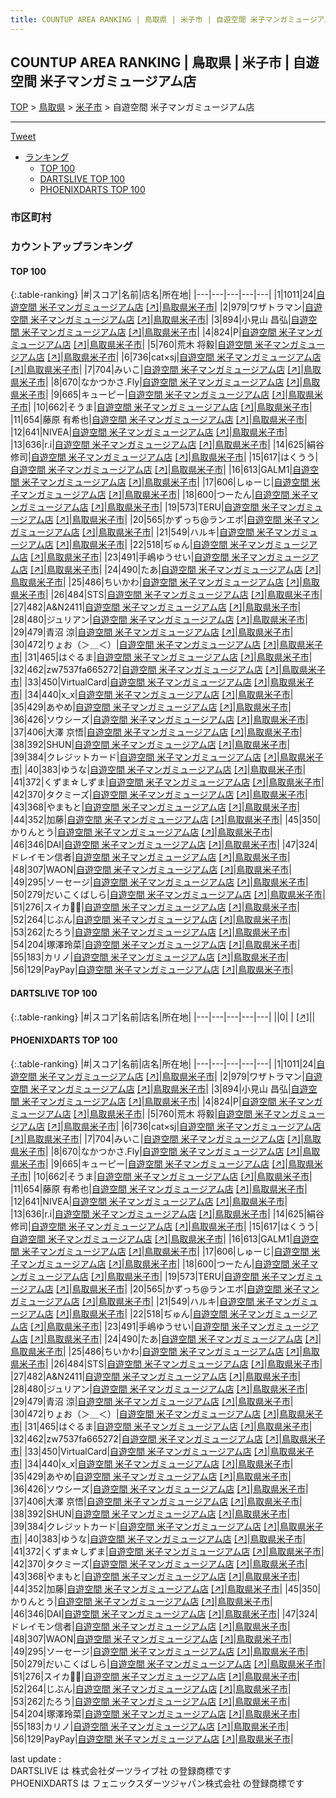 ```yaml
---
title: COUNTUP AREA RANKING | 鳥取県 | 米子市 | 自遊空間 米子マンガミュージアム店
---
```

## COUNTUP AREA RANKING | 鳥取県 | 米子市 | 自遊空間 米子マンガミュージアム店

[TOP](/darts/rank/) > [鳥取県](/darts/rank/鳥取県/) > [米子市](/darts/rank/鳥取県/米子市/) > 自遊空間 米子マンガミュージアム店

___

<a href="https://twitter.com/share?ref_src=twsrc%5Etfw" data-text="COUNTUP AREA RANKING | 鳥取県米子市自遊空間 米子マンガミュージアム店" class="twitter-share-button" data-hashtags="DARTSLIVE,PHOENIXDARTS,darts,ダーツ" data-show-count="false">Tweet</a>

* [ランキング](#カウントアップランキング)
    * [TOP 100](#top-100)
    * [DARTSLIVE TOP 100](#dartslive-top-100)
    * [PHOENIXDARTS TOP 100](#phoenixdarts-top-100)

### 市区町村

<ul>

</ul>

### カウントアップランキング

#### TOP 100



{:.table-ranking}
|#|スコア|名前|店名|所在地|
|---|---|---|---|---|
|1|1011|<span class="rank-name-pd">24</span>|<a href="/darts/rank/shops/88224.html">自遊空間 米子マンガミュージアム店</a> <a href="https://vs.phoenixdarts.com/jp/shop/shopDetailInfo/s_88224?s_seq=88224">[↗]</a>|<a href="/darts/rank/鳥取県/米子市">鳥取県米子市</a>|
|2|979|<span class="rank-name-pd">ワザトラマン</span>|<a href="/darts/rank/shops/88224.html">自遊空間 米子マンガミュージアム店</a> <a href="https://vs.phoenixdarts.com/jp/shop/shopDetailInfo/s_88224?s_seq=88224">[↗]</a>|<a href="/darts/rank/鳥取県/米子市">鳥取県米子市</a>|
|3|894|<span class="rank-name-pd">小見山 昌弘</span>|<a href="/darts/rank/shops/88224.html">自遊空間 米子マンガミュージアム店</a> <a href="https://vs.phoenixdarts.com/jp/shop/shopDetailInfo/s_88224?s_seq=88224">[↗]</a>|<a href="/darts/rank/鳥取県/米子市">鳥取県米子市</a>|
|4|824|<span class="rank-name-pd">P</span>|<a href="/darts/rank/shops/88224.html">自遊空間 米子マンガミュージアム店</a> <a href="https://vs.phoenixdarts.com/jp/shop/shopDetailInfo/s_88224?s_seq=88224">[↗]</a>|<a href="/darts/rank/鳥取県/米子市">鳥取県米子市</a>|
|5|760|<span class="rank-name-pd">荒木 将毅</span>|<a href="/darts/rank/shops/88224.html">自遊空間 米子マンガミュージアム店</a> <a href="https://vs.phoenixdarts.com/jp/shop/shopDetailInfo/s_88224?s_seq=88224">[↗]</a>|<a href="/darts/rank/鳥取県/米子市">鳥取県米子市</a>|
|6|736|<span class="rank-name-pd">cat×sj</span>|<a href="/darts/rank/shops/88224.html">自遊空間 米子マンガミュージアム店</a> <a href="https://vs.phoenixdarts.com/jp/shop/shopDetailInfo/s_88224?s_seq=88224">[↗]</a>|<a href="/darts/rank/鳥取県/米子市">鳥取県米子市</a>|
|7|704|<span class="rank-name-pd">みいこ</span>|<a href="/darts/rank/shops/88224.html">自遊空間 米子マンガミュージアム店</a> <a href="https://vs.phoenixdarts.com/jp/shop/shopDetailInfo/s_88224?s_seq=88224">[↗]</a>|<a href="/darts/rank/鳥取県/米子市">鳥取県米子市</a>|
|8|670|<span class="rank-name-pd">なかつかさ.Fly</span>|<a href="/darts/rank/shops/88224.html">自遊空間 米子マンガミュージアム店</a> <a href="https://vs.phoenixdarts.com/jp/shop/shopDetailInfo/s_88224?s_seq=88224">[↗]</a>|<a href="/darts/rank/鳥取県/米子市">鳥取県米子市</a>|
|9|665|<span class="rank-name-pd">キューピー</span>|<a href="/darts/rank/shops/88224.html">自遊空間 米子マンガミュージアム店</a> <a href="https://vs.phoenixdarts.com/jp/shop/shopDetailInfo/s_88224?s_seq=88224">[↗]</a>|<a href="/darts/rank/鳥取県/米子市">鳥取県米子市</a>|
|10|662|<span class="rank-name-pd">そうま</span>|<a href="/darts/rank/shops/88224.html">自遊空間 米子マンガミュージアム店</a> <a href="https://vs.phoenixdarts.com/jp/shop/shopDetailInfo/s_88224?s_seq=88224">[↗]</a>|<a href="/darts/rank/鳥取県/米子市">鳥取県米子市</a>|
|11|654|<span class="rank-name-pd">藤原 有希也</span>|<a href="/darts/rank/shops/88224.html">自遊空間 米子マンガミュージアム店</a> <a href="https://vs.phoenixdarts.com/jp/shop/shopDetailInfo/s_88224?s_seq=88224">[↗]</a>|<a href="/darts/rank/鳥取県/米子市">鳥取県米子市</a>|
|12|641|<span class="rank-name-pd">NIVEA</span>|<a href="/darts/rank/shops/88224.html">自遊空間 米子マンガミュージアム店</a> <a href="https://vs.phoenixdarts.com/jp/shop/shopDetailInfo/s_88224?s_seq=88224">[↗]</a>|<a href="/darts/rank/鳥取県/米子市">鳥取県米子市</a>|
|13|636|<span class="rank-name-pd">r.i</span>|<a href="/darts/rank/shops/88224.html">自遊空間 米子マンガミュージアム店</a> <a href="https://vs.phoenixdarts.com/jp/shop/shopDetailInfo/s_88224?s_seq=88224">[↗]</a>|<a href="/darts/rank/鳥取県/米子市">鳥取県米子市</a>|
|14|625|<span class="rank-name-pd">絹谷 修司</span>|<a href="/darts/rank/shops/88224.html">自遊空間 米子マンガミュージアム店</a> <a href="https://vs.phoenixdarts.com/jp/shop/shopDetailInfo/s_88224?s_seq=88224">[↗]</a>|<a href="/darts/rank/鳥取県/米子市">鳥取県米子市</a>|
|15|617|<span class="rank-name-pd">はくうう</span>|<a href="/darts/rank/shops/88224.html">自遊空間 米子マンガミュージアム店</a> <a href="https://vs.phoenixdarts.com/jp/shop/shopDetailInfo/s_88224?s_seq=88224">[↗]</a>|<a href="/darts/rank/鳥取県/米子市">鳥取県米子市</a>|
|16|613|<span class="rank-name-pd">GALM1</span>|<a href="/darts/rank/shops/88224.html">自遊空間 米子マンガミュージアム店</a> <a href="https://vs.phoenixdarts.com/jp/shop/shopDetailInfo/s_88224?s_seq=88224">[↗]</a>|<a href="/darts/rank/鳥取県/米子市">鳥取県米子市</a>|
|17|606|<span class="rank-name-pd">しゅーじ</span>|<a href="/darts/rank/shops/88224.html">自遊空間 米子マンガミュージアム店</a> <a href="https://vs.phoenixdarts.com/jp/shop/shopDetailInfo/s_88224?s_seq=88224">[↗]</a>|<a href="/darts/rank/鳥取県/米子市">鳥取県米子市</a>|
|18|600|<span class="rank-name-pd">つーたん</span>|<a href="/darts/rank/shops/88224.html">自遊空間 米子マンガミュージアム店</a> <a href="https://vs.phoenixdarts.com/jp/shop/shopDetailInfo/s_88224?s_seq=88224">[↗]</a>|<a href="/darts/rank/鳥取県/米子市">鳥取県米子市</a>|
|19|573|<span class="rank-name-pd">TERU</span>|<a href="/darts/rank/shops/88224.html">自遊空間 米子マンガミュージアム店</a> <a href="https://vs.phoenixdarts.com/jp/shop/shopDetailInfo/s_88224?s_seq=88224">[↗]</a>|<a href="/darts/rank/鳥取県/米子市">鳥取県米子市</a>|
|20|565|<span class="rank-name-pd">かずっち@ランエボ</span>|<a href="/darts/rank/shops/88224.html">自遊空間 米子マンガミュージアム店</a> <a href="https://vs.phoenixdarts.com/jp/shop/shopDetailInfo/s_88224?s_seq=88224">[↗]</a>|<a href="/darts/rank/鳥取県/米子市">鳥取県米子市</a>|
|21|549|<span class="rank-name-pd">ハルキ</span>|<a href="/darts/rank/shops/88224.html">自遊空間 米子マンガミュージアム店</a> <a href="https://vs.phoenixdarts.com/jp/shop/shopDetailInfo/s_88224?s_seq=88224">[↗]</a>|<a href="/darts/rank/鳥取県/米子市">鳥取県米子市</a>|
|22|518|<span class="rank-name-pd">ぢゅん</span>|<a href="/darts/rank/shops/88224.html">自遊空間 米子マンガミュージアム店</a> <a href="https://vs.phoenixdarts.com/jp/shop/shopDetailInfo/s_88224?s_seq=88224">[↗]</a>|<a href="/darts/rank/鳥取県/米子市">鳥取県米子市</a>|
|23|491|<span class="rank-name-pd">手嶋ゆうせい</span>|<a href="/darts/rank/shops/88224.html">自遊空間 米子マンガミュージアム店</a> <a href="https://vs.phoenixdarts.com/jp/shop/shopDetailInfo/s_88224?s_seq=88224">[↗]</a>|<a href="/darts/rank/鳥取県/米子市">鳥取県米子市</a>|
|24|490|<span class="rank-name-pd">たあ</span>|<a href="/darts/rank/shops/88224.html">自遊空間 米子マンガミュージアム店</a> <a href="https://vs.phoenixdarts.com/jp/shop/shopDetailInfo/s_88224?s_seq=88224">[↗]</a>|<a href="/darts/rank/鳥取県/米子市">鳥取県米子市</a>|
|25|486|<span class="rank-name-pd">ちいかわ</span>|<a href="/darts/rank/shops/88224.html">自遊空間 米子マンガミュージアム店</a> <a href="https://vs.phoenixdarts.com/jp/shop/shopDetailInfo/s_88224?s_seq=88224">[↗]</a>|<a href="/darts/rank/鳥取県/米子市">鳥取県米子市</a>|
|26|484|<span class="rank-name-pd">STS</span>|<a href="/darts/rank/shops/88224.html">自遊空間 米子マンガミュージアム店</a> <a href="https://vs.phoenixdarts.com/jp/shop/shopDetailInfo/s_88224?s_seq=88224">[↗]</a>|<a href="/darts/rank/鳥取県/米子市">鳥取県米子市</a>|
|27|482|<span class="rank-name-pd">A&amp;N2411</span>|<a href="/darts/rank/shops/88224.html">自遊空間 米子マンガミュージアム店</a> <a href="https://vs.phoenixdarts.com/jp/shop/shopDetailInfo/s_88224?s_seq=88224">[↗]</a>|<a href="/darts/rank/鳥取県/米子市">鳥取県米子市</a>|
|28|480|<span class="rank-name-pd">ジュリアン</span>|<a href="/darts/rank/shops/88224.html">自遊空間 米子マンガミュージアム店</a> <a href="https://vs.phoenixdarts.com/jp/shop/shopDetailInfo/s_88224?s_seq=88224">[↗]</a>|<a href="/darts/rank/鳥取県/米子市">鳥取県米子市</a>|
|29|479|<span class="rank-name-pd"><span class="pro-icon-pd"></span>青沼 涼</span>|<a href="/darts/rank/shops/88224.html">自遊空間 米子マンガミュージアム店</a> <a href="https://vs.phoenixdarts.com/jp/shop/shopDetailInfo/s_88224?s_seq=88224">[↗]</a>|<a href="/darts/rank/鳥取県/米子市">鳥取県米子市</a>|
|30|472|<span class="rank-name-pd">りょお（＞＿＜）</span>|<a href="/darts/rank/shops/88224.html">自遊空間 米子マンガミュージアム店</a> <a href="https://vs.phoenixdarts.com/jp/shop/shopDetailInfo/s_88224?s_seq=88224">[↗]</a>|<a href="/darts/rank/鳥取県/米子市">鳥取県米子市</a>|
|31|465|<span class="rank-name-pd">はぐるま</span>|<a href="/darts/rank/shops/88224.html">自遊空間 米子マンガミュージアム店</a> <a href="https://vs.phoenixdarts.com/jp/shop/shopDetailInfo/s_88224?s_seq=88224">[↗]</a>|<a href="/darts/rank/鳥取県/米子市">鳥取県米子市</a>|
|32|462|<span class="rank-name-pd">zw7537fa665272</span>|<a href="/darts/rank/shops/88224.html">自遊空間 米子マンガミュージアム店</a> <a href="https://vs.phoenixdarts.com/jp/shop/shopDetailInfo/s_88224?s_seq=88224">[↗]</a>|<a href="/darts/rank/鳥取県/米子市">鳥取県米子市</a>|
|33|450|<span class="rank-name-pd">VirtualCard</span>|<a href="/darts/rank/shops/88224.html">自遊空間 米子マンガミュージアム店</a> <a href="https://vs.phoenixdarts.com/jp/shop/shopDetailInfo/s_88224?s_seq=88224">[↗]</a>|<a href="/darts/rank/鳥取県/米子市">鳥取県米子市</a>|
|34|440|<span class="rank-name-pd">x_x</span>|<a href="/darts/rank/shops/88224.html">自遊空間 米子マンガミュージアム店</a> <a href="https://vs.phoenixdarts.com/jp/shop/shopDetailInfo/s_88224?s_seq=88224">[↗]</a>|<a href="/darts/rank/鳥取県/米子市">鳥取県米子市</a>|
|35|429|<span class="rank-name-pd">あやめ</span>|<a href="/darts/rank/shops/88224.html">自遊空間 米子マンガミュージアム店</a> <a href="https://vs.phoenixdarts.com/jp/shop/shopDetailInfo/s_88224?s_seq=88224">[↗]</a>|<a href="/darts/rank/鳥取県/米子市">鳥取県米子市</a>|
|36|426|<span class="rank-name-pd">ソウシーズ</span>|<a href="/darts/rank/shops/88224.html">自遊空間 米子マンガミュージアム店</a> <a href="https://vs.phoenixdarts.com/jp/shop/shopDetailInfo/s_88224?s_seq=88224">[↗]</a>|<a href="/darts/rank/鳥取県/米子市">鳥取県米子市</a>|
|37|406|<span class="rank-name-pd">大澤 京悟</span>|<a href="/darts/rank/shops/88224.html">自遊空間 米子マンガミュージアム店</a> <a href="https://vs.phoenixdarts.com/jp/shop/shopDetailInfo/s_88224?s_seq=88224">[↗]</a>|<a href="/darts/rank/鳥取県/米子市">鳥取県米子市</a>|
|38|392|<span class="rank-name-pd">SHUN</span>|<a href="/darts/rank/shops/88224.html">自遊空間 米子マンガミュージアム店</a> <a href="https://vs.phoenixdarts.com/jp/shop/shopDetailInfo/s_88224?s_seq=88224">[↗]</a>|<a href="/darts/rank/鳥取県/米子市">鳥取県米子市</a>|
|39|384|<span class="rank-name-pd">クレジットカード</span>|<a href="/darts/rank/shops/88224.html">自遊空間 米子マンガミュージアム店</a> <a href="https://vs.phoenixdarts.com/jp/shop/shopDetailInfo/s_88224?s_seq=88224">[↗]</a>|<a href="/darts/rank/鳥取県/米子市">鳥取県米子市</a>|
|40|383|<span class="rank-name-pd">ゆうな</span>|<a href="/darts/rank/shops/88224.html">自遊空間 米子マンガミュージアム店</a> <a href="https://vs.phoenixdarts.com/jp/shop/shopDetailInfo/s_88224?s_seq=88224">[↗]</a>|<a href="/darts/rank/鳥取県/米子市">鳥取県米子市</a>|
|41|372|<span class="rank-name-pd">くずま☆しずま</span>|<a href="/darts/rank/shops/88224.html">自遊空間 米子マンガミュージアム店</a> <a href="https://vs.phoenixdarts.com/jp/shop/shopDetailInfo/s_88224?s_seq=88224">[↗]</a>|<a href="/darts/rank/鳥取県/米子市">鳥取県米子市</a>|
|42|370|<span class="rank-name-pd">タクミーズ</span>|<a href="/darts/rank/shops/88224.html">自遊空間 米子マンガミュージアム店</a> <a href="https://vs.phoenixdarts.com/jp/shop/shopDetailInfo/s_88224?s_seq=88224">[↗]</a>|<a href="/darts/rank/鳥取県/米子市">鳥取県米子市</a>|
|43|368|<span class="rank-name-pd">やまもと</span>|<a href="/darts/rank/shops/88224.html">自遊空間 米子マンガミュージアム店</a> <a href="https://vs.phoenixdarts.com/jp/shop/shopDetailInfo/s_88224?s_seq=88224">[↗]</a>|<a href="/darts/rank/鳥取県/米子市">鳥取県米子市</a>|
|44|352|<span class="rank-name-pd">加藤</span>|<a href="/darts/rank/shops/88224.html">自遊空間 米子マンガミュージアム店</a> <a href="https://vs.phoenixdarts.com/jp/shop/shopDetailInfo/s_88224?s_seq=88224">[↗]</a>|<a href="/darts/rank/鳥取県/米子市">鳥取県米子市</a>|
|45|350|<span class="rank-name-pd">かりんとう</span>|<a href="/darts/rank/shops/88224.html">自遊空間 米子マンガミュージアム店</a> <a href="https://vs.phoenixdarts.com/jp/shop/shopDetailInfo/s_88224?s_seq=88224">[↗]</a>|<a href="/darts/rank/鳥取県/米子市">鳥取県米子市</a>|
|46|346|<span class="rank-name-pd">DAI</span>|<a href="/darts/rank/shops/88224.html">自遊空間 米子マンガミュージアム店</a> <a href="https://vs.phoenixdarts.com/jp/shop/shopDetailInfo/s_88224?s_seq=88224">[↗]</a>|<a href="/darts/rank/鳥取県/米子市">鳥取県米子市</a>|
|47|324|<span class="rank-name-pd">ドレイモン信者</span>|<a href="/darts/rank/shops/88224.html">自遊空間 米子マンガミュージアム店</a> <a href="https://vs.phoenixdarts.com/jp/shop/shopDetailInfo/s_88224?s_seq=88224">[↗]</a>|<a href="/darts/rank/鳥取県/米子市">鳥取県米子市</a>|
|48|307|<span class="rank-name-pd">WAON</span>|<a href="/darts/rank/shops/88224.html">自遊空間 米子マンガミュージアム店</a> <a href="https://vs.phoenixdarts.com/jp/shop/shopDetailInfo/s_88224?s_seq=88224">[↗]</a>|<a href="/darts/rank/鳥取県/米子市">鳥取県米子市</a>|
|49|295|<span class="rank-name-pd">ソーセージ</span>|<a href="/darts/rank/shops/88224.html">自遊空間 米子マンガミュージアム店</a> <a href="https://vs.phoenixdarts.com/jp/shop/shopDetailInfo/s_88224?s_seq=88224">[↗]</a>|<a href="/darts/rank/鳥取県/米子市">鳥取県米子市</a>|
|50|279|<span class="rank-name-pd">だいこくばしら</span>|<a href="/darts/rank/shops/88224.html">自遊空間 米子マンガミュージアム店</a> <a href="https://vs.phoenixdarts.com/jp/shop/shopDetailInfo/s_88224?s_seq=88224">[↗]</a>|<a href="/darts/rank/鳥取県/米子市">鳥取県米子市</a>|
|51|276|<span class="rank-name-pd">スイカ🍉🍉</span>|<a href="/darts/rank/shops/88224.html">自遊空間 米子マンガミュージアム店</a> <a href="https://vs.phoenixdarts.com/jp/shop/shopDetailInfo/s_88224?s_seq=88224">[↗]</a>|<a href="/darts/rank/鳥取県/米子市">鳥取県米子市</a>|
|52|264|<span class="rank-name-pd">じぶん</span>|<a href="/darts/rank/shops/88224.html">自遊空間 米子マンガミュージアム店</a> <a href="https://vs.phoenixdarts.com/jp/shop/shopDetailInfo/s_88224?s_seq=88224">[↗]</a>|<a href="/darts/rank/鳥取県/米子市">鳥取県米子市</a>|
|53|262|<span class="rank-name-pd">たろう</span>|<a href="/darts/rank/shops/88224.html">自遊空間 米子マンガミュージアム店</a> <a href="https://vs.phoenixdarts.com/jp/shop/shopDetailInfo/s_88224?s_seq=88224">[↗]</a>|<a href="/darts/rank/鳥取県/米子市">鳥取県米子市</a>|
|54|204|<span class="rank-name-pd">塚澤玲菜</span>|<a href="/darts/rank/shops/88224.html">自遊空間 米子マンガミュージアム店</a> <a href="https://vs.phoenixdarts.com/jp/shop/shopDetailInfo/s_88224?s_seq=88224">[↗]</a>|<a href="/darts/rank/鳥取県/米子市">鳥取県米子市</a>|
|55|183|<span class="rank-name-pd">カリノ</span>|<a href="/darts/rank/shops/88224.html">自遊空間 米子マンガミュージアム店</a> <a href="https://vs.phoenixdarts.com/jp/shop/shopDetailInfo/s_88224?s_seq=88224">[↗]</a>|<a href="/darts/rank/鳥取県/米子市">鳥取県米子市</a>|
|56|129|<span class="rank-name-pd">PayPay</span>|<a href="/darts/rank/shops/88224.html">自遊空間 米子マンガミュージアム店</a> <a href="https://vs.phoenixdarts.com/jp/shop/shopDetailInfo/s_88224?s_seq=88224">[↗]</a>|<a href="/darts/rank/鳥取県/米子市">鳥取県米子市</a>|


#### DARTSLIVE TOP 100



{:.table-ranking}
|#|スコア|名前|店名|所在地|
|---|---|---|---|---|
||0|<span class="rank-name-dl"> </span>|<a href="/darts/rank/shops/.html"></a> <a href="">[↗]</a>|<a href="/darts/rank//"></a>|


#### PHOENIXDARTS TOP 100



{:.table-ranking}
|#|スコア|名前|店名|所在地|
|---|---|---|---|---|
|1|1011|<span class="rank-name-pd">24</span>|<a href="/darts/rank/shops/88224.html">自遊空間 米子マンガミュージアム店</a> <a href="https://vs.phoenixdarts.com/jp/shop/shopDetailInfo/s_88224?s_seq=88224">[↗]</a>|<a href="/darts/rank/鳥取県/米子市">鳥取県米子市</a>|
|2|979|<span class="rank-name-pd">ワザトラマン</span>|<a href="/darts/rank/shops/88224.html">自遊空間 米子マンガミュージアム店</a> <a href="https://vs.phoenixdarts.com/jp/shop/shopDetailInfo/s_88224?s_seq=88224">[↗]</a>|<a href="/darts/rank/鳥取県/米子市">鳥取県米子市</a>|
|3|894|<span class="rank-name-pd">小見山 昌弘</span>|<a href="/darts/rank/shops/88224.html">自遊空間 米子マンガミュージアム店</a> <a href="https://vs.phoenixdarts.com/jp/shop/shopDetailInfo/s_88224?s_seq=88224">[↗]</a>|<a href="/darts/rank/鳥取県/米子市">鳥取県米子市</a>|
|4|824|<span class="rank-name-pd">P</span>|<a href="/darts/rank/shops/88224.html">自遊空間 米子マンガミュージアム店</a> <a href="https://vs.phoenixdarts.com/jp/shop/shopDetailInfo/s_88224?s_seq=88224">[↗]</a>|<a href="/darts/rank/鳥取県/米子市">鳥取県米子市</a>|
|5|760|<span class="rank-name-pd">荒木 将毅</span>|<a href="/darts/rank/shops/88224.html">自遊空間 米子マンガミュージアム店</a> <a href="https://vs.phoenixdarts.com/jp/shop/shopDetailInfo/s_88224?s_seq=88224">[↗]</a>|<a href="/darts/rank/鳥取県/米子市">鳥取県米子市</a>|
|6|736|<span class="rank-name-pd">cat×sj</span>|<a href="/darts/rank/shops/88224.html">自遊空間 米子マンガミュージアム店</a> <a href="https://vs.phoenixdarts.com/jp/shop/shopDetailInfo/s_88224?s_seq=88224">[↗]</a>|<a href="/darts/rank/鳥取県/米子市">鳥取県米子市</a>|
|7|704|<span class="rank-name-pd">みいこ</span>|<a href="/darts/rank/shops/88224.html">自遊空間 米子マンガミュージアム店</a> <a href="https://vs.phoenixdarts.com/jp/shop/shopDetailInfo/s_88224?s_seq=88224">[↗]</a>|<a href="/darts/rank/鳥取県/米子市">鳥取県米子市</a>|
|8|670|<span class="rank-name-pd">なかつかさ.Fly</span>|<a href="/darts/rank/shops/88224.html">自遊空間 米子マンガミュージアム店</a> <a href="https://vs.phoenixdarts.com/jp/shop/shopDetailInfo/s_88224?s_seq=88224">[↗]</a>|<a href="/darts/rank/鳥取県/米子市">鳥取県米子市</a>|
|9|665|<span class="rank-name-pd">キューピー</span>|<a href="/darts/rank/shops/88224.html">自遊空間 米子マンガミュージアム店</a> <a href="https://vs.phoenixdarts.com/jp/shop/shopDetailInfo/s_88224?s_seq=88224">[↗]</a>|<a href="/darts/rank/鳥取県/米子市">鳥取県米子市</a>|
|10|662|<span class="rank-name-pd">そうま</span>|<a href="/darts/rank/shops/88224.html">自遊空間 米子マンガミュージアム店</a> <a href="https://vs.phoenixdarts.com/jp/shop/shopDetailInfo/s_88224?s_seq=88224">[↗]</a>|<a href="/darts/rank/鳥取県/米子市">鳥取県米子市</a>|
|11|654|<span class="rank-name-pd">藤原 有希也</span>|<a href="/darts/rank/shops/88224.html">自遊空間 米子マンガミュージアム店</a> <a href="https://vs.phoenixdarts.com/jp/shop/shopDetailInfo/s_88224?s_seq=88224">[↗]</a>|<a href="/darts/rank/鳥取県/米子市">鳥取県米子市</a>|
|12|641|<span class="rank-name-pd">NIVEA</span>|<a href="/darts/rank/shops/88224.html">自遊空間 米子マンガミュージアム店</a> <a href="https://vs.phoenixdarts.com/jp/shop/shopDetailInfo/s_88224?s_seq=88224">[↗]</a>|<a href="/darts/rank/鳥取県/米子市">鳥取県米子市</a>|
|13|636|<span class="rank-name-pd">r.i</span>|<a href="/darts/rank/shops/88224.html">自遊空間 米子マンガミュージアム店</a> <a href="https://vs.phoenixdarts.com/jp/shop/shopDetailInfo/s_88224?s_seq=88224">[↗]</a>|<a href="/darts/rank/鳥取県/米子市">鳥取県米子市</a>|
|14|625|<span class="rank-name-pd">絹谷 修司</span>|<a href="/darts/rank/shops/88224.html">自遊空間 米子マンガミュージアム店</a> <a href="https://vs.phoenixdarts.com/jp/shop/shopDetailInfo/s_88224?s_seq=88224">[↗]</a>|<a href="/darts/rank/鳥取県/米子市">鳥取県米子市</a>|
|15|617|<span class="rank-name-pd">はくうう</span>|<a href="/darts/rank/shops/88224.html">自遊空間 米子マンガミュージアム店</a> <a href="https://vs.phoenixdarts.com/jp/shop/shopDetailInfo/s_88224?s_seq=88224">[↗]</a>|<a href="/darts/rank/鳥取県/米子市">鳥取県米子市</a>|
|16|613|<span class="rank-name-pd">GALM1</span>|<a href="/darts/rank/shops/88224.html">自遊空間 米子マンガミュージアム店</a> <a href="https://vs.phoenixdarts.com/jp/shop/shopDetailInfo/s_88224?s_seq=88224">[↗]</a>|<a href="/darts/rank/鳥取県/米子市">鳥取県米子市</a>|
|17|606|<span class="rank-name-pd">しゅーじ</span>|<a href="/darts/rank/shops/88224.html">自遊空間 米子マンガミュージアム店</a> <a href="https://vs.phoenixdarts.com/jp/shop/shopDetailInfo/s_88224?s_seq=88224">[↗]</a>|<a href="/darts/rank/鳥取県/米子市">鳥取県米子市</a>|
|18|600|<span class="rank-name-pd">つーたん</span>|<a href="/darts/rank/shops/88224.html">自遊空間 米子マンガミュージアム店</a> <a href="https://vs.phoenixdarts.com/jp/shop/shopDetailInfo/s_88224?s_seq=88224">[↗]</a>|<a href="/darts/rank/鳥取県/米子市">鳥取県米子市</a>|
|19|573|<span class="rank-name-pd">TERU</span>|<a href="/darts/rank/shops/88224.html">自遊空間 米子マンガミュージアム店</a> <a href="https://vs.phoenixdarts.com/jp/shop/shopDetailInfo/s_88224?s_seq=88224">[↗]</a>|<a href="/darts/rank/鳥取県/米子市">鳥取県米子市</a>|
|20|565|<span class="rank-name-pd">かずっち@ランエボ</span>|<a href="/darts/rank/shops/88224.html">自遊空間 米子マンガミュージアム店</a> <a href="https://vs.phoenixdarts.com/jp/shop/shopDetailInfo/s_88224?s_seq=88224">[↗]</a>|<a href="/darts/rank/鳥取県/米子市">鳥取県米子市</a>|
|21|549|<span class="rank-name-pd">ハルキ</span>|<a href="/darts/rank/shops/88224.html">自遊空間 米子マンガミュージアム店</a> <a href="https://vs.phoenixdarts.com/jp/shop/shopDetailInfo/s_88224?s_seq=88224">[↗]</a>|<a href="/darts/rank/鳥取県/米子市">鳥取県米子市</a>|
|22|518|<span class="rank-name-pd">ぢゅん</span>|<a href="/darts/rank/shops/88224.html">自遊空間 米子マンガミュージアム店</a> <a href="https://vs.phoenixdarts.com/jp/shop/shopDetailInfo/s_88224?s_seq=88224">[↗]</a>|<a href="/darts/rank/鳥取県/米子市">鳥取県米子市</a>|
|23|491|<span class="rank-name-pd">手嶋ゆうせい</span>|<a href="/darts/rank/shops/88224.html">自遊空間 米子マンガミュージアム店</a> <a href="https://vs.phoenixdarts.com/jp/shop/shopDetailInfo/s_88224?s_seq=88224">[↗]</a>|<a href="/darts/rank/鳥取県/米子市">鳥取県米子市</a>|
|24|490|<span class="rank-name-pd">たあ</span>|<a href="/darts/rank/shops/88224.html">自遊空間 米子マンガミュージアム店</a> <a href="https://vs.phoenixdarts.com/jp/shop/shopDetailInfo/s_88224?s_seq=88224">[↗]</a>|<a href="/darts/rank/鳥取県/米子市">鳥取県米子市</a>|
|25|486|<span class="rank-name-pd">ちいかわ</span>|<a href="/darts/rank/shops/88224.html">自遊空間 米子マンガミュージアム店</a> <a href="https://vs.phoenixdarts.com/jp/shop/shopDetailInfo/s_88224?s_seq=88224">[↗]</a>|<a href="/darts/rank/鳥取県/米子市">鳥取県米子市</a>|
|26|484|<span class="rank-name-pd">STS</span>|<a href="/darts/rank/shops/88224.html">自遊空間 米子マンガミュージアム店</a> <a href="https://vs.phoenixdarts.com/jp/shop/shopDetailInfo/s_88224?s_seq=88224">[↗]</a>|<a href="/darts/rank/鳥取県/米子市">鳥取県米子市</a>|
|27|482|<span class="rank-name-pd">A&amp;N2411</span>|<a href="/darts/rank/shops/88224.html">自遊空間 米子マンガミュージアム店</a> <a href="https://vs.phoenixdarts.com/jp/shop/shopDetailInfo/s_88224?s_seq=88224">[↗]</a>|<a href="/darts/rank/鳥取県/米子市">鳥取県米子市</a>|
|28|480|<span class="rank-name-pd">ジュリアン</span>|<a href="/darts/rank/shops/88224.html">自遊空間 米子マンガミュージアム店</a> <a href="https://vs.phoenixdarts.com/jp/shop/shopDetailInfo/s_88224?s_seq=88224">[↗]</a>|<a href="/darts/rank/鳥取県/米子市">鳥取県米子市</a>|
|29|479|<span class="rank-name-pd"><span class="pro-icon-pd"></span>青沼 涼</span>|<a href="/darts/rank/shops/88224.html">自遊空間 米子マンガミュージアム店</a> <a href="https://vs.phoenixdarts.com/jp/shop/shopDetailInfo/s_88224?s_seq=88224">[↗]</a>|<a href="/darts/rank/鳥取県/米子市">鳥取県米子市</a>|
|30|472|<span class="rank-name-pd">りょお（＞＿＜）</span>|<a href="/darts/rank/shops/88224.html">自遊空間 米子マンガミュージアム店</a> <a href="https://vs.phoenixdarts.com/jp/shop/shopDetailInfo/s_88224?s_seq=88224">[↗]</a>|<a href="/darts/rank/鳥取県/米子市">鳥取県米子市</a>|
|31|465|<span class="rank-name-pd">はぐるま</span>|<a href="/darts/rank/shops/88224.html">自遊空間 米子マンガミュージアム店</a> <a href="https://vs.phoenixdarts.com/jp/shop/shopDetailInfo/s_88224?s_seq=88224">[↗]</a>|<a href="/darts/rank/鳥取県/米子市">鳥取県米子市</a>|
|32|462|<span class="rank-name-pd">zw7537fa665272</span>|<a href="/darts/rank/shops/88224.html">自遊空間 米子マンガミュージアム店</a> <a href="https://vs.phoenixdarts.com/jp/shop/shopDetailInfo/s_88224?s_seq=88224">[↗]</a>|<a href="/darts/rank/鳥取県/米子市">鳥取県米子市</a>|
|33|450|<span class="rank-name-pd">VirtualCard</span>|<a href="/darts/rank/shops/88224.html">自遊空間 米子マンガミュージアム店</a> <a href="https://vs.phoenixdarts.com/jp/shop/shopDetailInfo/s_88224?s_seq=88224">[↗]</a>|<a href="/darts/rank/鳥取県/米子市">鳥取県米子市</a>|
|34|440|<span class="rank-name-pd">x_x</span>|<a href="/darts/rank/shops/88224.html">自遊空間 米子マンガミュージアム店</a> <a href="https://vs.phoenixdarts.com/jp/shop/shopDetailInfo/s_88224?s_seq=88224">[↗]</a>|<a href="/darts/rank/鳥取県/米子市">鳥取県米子市</a>|
|35|429|<span class="rank-name-pd">あやめ</span>|<a href="/darts/rank/shops/88224.html">自遊空間 米子マンガミュージアム店</a> <a href="https://vs.phoenixdarts.com/jp/shop/shopDetailInfo/s_88224?s_seq=88224">[↗]</a>|<a href="/darts/rank/鳥取県/米子市">鳥取県米子市</a>|
|36|426|<span class="rank-name-pd">ソウシーズ</span>|<a href="/darts/rank/shops/88224.html">自遊空間 米子マンガミュージアム店</a> <a href="https://vs.phoenixdarts.com/jp/shop/shopDetailInfo/s_88224?s_seq=88224">[↗]</a>|<a href="/darts/rank/鳥取県/米子市">鳥取県米子市</a>|
|37|406|<span class="rank-name-pd">大澤 京悟</span>|<a href="/darts/rank/shops/88224.html">自遊空間 米子マンガミュージアム店</a> <a href="https://vs.phoenixdarts.com/jp/shop/shopDetailInfo/s_88224?s_seq=88224">[↗]</a>|<a href="/darts/rank/鳥取県/米子市">鳥取県米子市</a>|
|38|392|<span class="rank-name-pd">SHUN</span>|<a href="/darts/rank/shops/88224.html">自遊空間 米子マンガミュージアム店</a> <a href="https://vs.phoenixdarts.com/jp/shop/shopDetailInfo/s_88224?s_seq=88224">[↗]</a>|<a href="/darts/rank/鳥取県/米子市">鳥取県米子市</a>|
|39|384|<span class="rank-name-pd">クレジットカード</span>|<a href="/darts/rank/shops/88224.html">自遊空間 米子マンガミュージアム店</a> <a href="https://vs.phoenixdarts.com/jp/shop/shopDetailInfo/s_88224?s_seq=88224">[↗]</a>|<a href="/darts/rank/鳥取県/米子市">鳥取県米子市</a>|
|40|383|<span class="rank-name-pd">ゆうな</span>|<a href="/darts/rank/shops/88224.html">自遊空間 米子マンガミュージアム店</a> <a href="https://vs.phoenixdarts.com/jp/shop/shopDetailInfo/s_88224?s_seq=88224">[↗]</a>|<a href="/darts/rank/鳥取県/米子市">鳥取県米子市</a>|
|41|372|<span class="rank-name-pd">くずま☆しずま</span>|<a href="/darts/rank/shops/88224.html">自遊空間 米子マンガミュージアム店</a> <a href="https://vs.phoenixdarts.com/jp/shop/shopDetailInfo/s_88224?s_seq=88224">[↗]</a>|<a href="/darts/rank/鳥取県/米子市">鳥取県米子市</a>|
|42|370|<span class="rank-name-pd">タクミーズ</span>|<a href="/darts/rank/shops/88224.html">自遊空間 米子マンガミュージアム店</a> <a href="https://vs.phoenixdarts.com/jp/shop/shopDetailInfo/s_88224?s_seq=88224">[↗]</a>|<a href="/darts/rank/鳥取県/米子市">鳥取県米子市</a>|
|43|368|<span class="rank-name-pd">やまもと</span>|<a href="/darts/rank/shops/88224.html">自遊空間 米子マンガミュージアム店</a> <a href="https://vs.phoenixdarts.com/jp/shop/shopDetailInfo/s_88224?s_seq=88224">[↗]</a>|<a href="/darts/rank/鳥取県/米子市">鳥取県米子市</a>|
|44|352|<span class="rank-name-pd">加藤</span>|<a href="/darts/rank/shops/88224.html">自遊空間 米子マンガミュージアム店</a> <a href="https://vs.phoenixdarts.com/jp/shop/shopDetailInfo/s_88224?s_seq=88224">[↗]</a>|<a href="/darts/rank/鳥取県/米子市">鳥取県米子市</a>|
|45|350|<span class="rank-name-pd">かりんとう</span>|<a href="/darts/rank/shops/88224.html">自遊空間 米子マンガミュージアム店</a> <a href="https://vs.phoenixdarts.com/jp/shop/shopDetailInfo/s_88224?s_seq=88224">[↗]</a>|<a href="/darts/rank/鳥取県/米子市">鳥取県米子市</a>|
|46|346|<span class="rank-name-pd">DAI</span>|<a href="/darts/rank/shops/88224.html">自遊空間 米子マンガミュージアム店</a> <a href="https://vs.phoenixdarts.com/jp/shop/shopDetailInfo/s_88224?s_seq=88224">[↗]</a>|<a href="/darts/rank/鳥取県/米子市">鳥取県米子市</a>|
|47|324|<span class="rank-name-pd">ドレイモン信者</span>|<a href="/darts/rank/shops/88224.html">自遊空間 米子マンガミュージアム店</a> <a href="https://vs.phoenixdarts.com/jp/shop/shopDetailInfo/s_88224?s_seq=88224">[↗]</a>|<a href="/darts/rank/鳥取県/米子市">鳥取県米子市</a>|
|48|307|<span class="rank-name-pd">WAON</span>|<a href="/darts/rank/shops/88224.html">自遊空間 米子マンガミュージアム店</a> <a href="https://vs.phoenixdarts.com/jp/shop/shopDetailInfo/s_88224?s_seq=88224">[↗]</a>|<a href="/darts/rank/鳥取県/米子市">鳥取県米子市</a>|
|49|295|<span class="rank-name-pd">ソーセージ</span>|<a href="/darts/rank/shops/88224.html">自遊空間 米子マンガミュージアム店</a> <a href="https://vs.phoenixdarts.com/jp/shop/shopDetailInfo/s_88224?s_seq=88224">[↗]</a>|<a href="/darts/rank/鳥取県/米子市">鳥取県米子市</a>|
|50|279|<span class="rank-name-pd">だいこくばしら</span>|<a href="/darts/rank/shops/88224.html">自遊空間 米子マンガミュージアム店</a> <a href="https://vs.phoenixdarts.com/jp/shop/shopDetailInfo/s_88224?s_seq=88224">[↗]</a>|<a href="/darts/rank/鳥取県/米子市">鳥取県米子市</a>|
|51|276|<span class="rank-name-pd">スイカ🍉🍉</span>|<a href="/darts/rank/shops/88224.html">自遊空間 米子マンガミュージアム店</a> <a href="https://vs.phoenixdarts.com/jp/shop/shopDetailInfo/s_88224?s_seq=88224">[↗]</a>|<a href="/darts/rank/鳥取県/米子市">鳥取県米子市</a>|
|52|264|<span class="rank-name-pd">じぶん</span>|<a href="/darts/rank/shops/88224.html">自遊空間 米子マンガミュージアム店</a> <a href="https://vs.phoenixdarts.com/jp/shop/shopDetailInfo/s_88224?s_seq=88224">[↗]</a>|<a href="/darts/rank/鳥取県/米子市">鳥取県米子市</a>|
|53|262|<span class="rank-name-pd">たろう</span>|<a href="/darts/rank/shops/88224.html">自遊空間 米子マンガミュージアム店</a> <a href="https://vs.phoenixdarts.com/jp/shop/shopDetailInfo/s_88224?s_seq=88224">[↗]</a>|<a href="/darts/rank/鳥取県/米子市">鳥取県米子市</a>|
|54|204|<span class="rank-name-pd">塚澤玲菜</span>|<a href="/darts/rank/shops/88224.html">自遊空間 米子マンガミュージアム店</a> <a href="https://vs.phoenixdarts.com/jp/shop/shopDetailInfo/s_88224?s_seq=88224">[↗]</a>|<a href="/darts/rank/鳥取県/米子市">鳥取県米子市</a>|
|55|183|<span class="rank-name-pd">カリノ</span>|<a href="/darts/rank/shops/88224.html">自遊空間 米子マンガミュージアム店</a> <a href="https://vs.phoenixdarts.com/jp/shop/shopDetailInfo/s_88224?s_seq=88224">[↗]</a>|<a href="/darts/rank/鳥取県/米子市">鳥取県米子市</a>|
|56|129|<span class="rank-name-pd">PayPay</span>|<a href="/darts/rank/shops/88224.html">自遊空間 米子マンガミュージアム店</a> <a href="https://vs.phoenixdarts.com/jp/shop/shopDetailInfo/s_88224?s_seq=88224">[↗]</a>|<a href="/darts/rank/鳥取県/米子市">鳥取県米子市</a>|


<div class="footer border-top border-gray-light mt-5 pt-3 text-right text-gray">
    last update : <span style="font-weight: italic" id="foot_last_modified"></span><br />
    DARTSLIVE は 株式会社ダーツライブ社 の登録商標です<br />
    PHOENIXDARTS は フェニックスダーツジャパン株式会社 の登録商標です<br />
</div>

<script src="https://cdnjs.cloudflare.com/ajax/libs/jquery.tablesorter/2.31.3/js/jquery.tablesorter.min.js" integrity="sha512-qzgd5cYSZcosqpzpn7zF2ZId8f/8CHmFKZ8j7mU4OUXTNRd5g+ZHBPsgKEwoqxCtdQvExE5LprwwPAgoicguNg==" crossorigin="anonymous" referrerpolicy="no-referrer"></script>
<link rel="stylesheet" href="https://cdnjs.cloudflare.com/ajax/libs/jquery.tablesorter/2.31.3/css/theme.default.min.css" integrity="sha512-wghhOJkjQX0Lh3NSWvNKeZ0ZpNn+SPVXX1Qyc9OCaogADktxrBiBdKGDoqVUOyhStvMBmJQ8ZdMHiR3wuEq8+w==" crossorigin="anonymous" referrerpolicy="no-referrer" />
<script>
$(function() {
    $(".table-ranking").tablesorter({sortList:[[0, 0]]});
    $("#foot_last_modified").text(formatDate(new Date(document.lastModified), 'yyyy-MM-dd HH:mm:ss'));
});
</script>

<script async src="https://platform.twitter.com/widgets.js" charset="utf-8"></script>